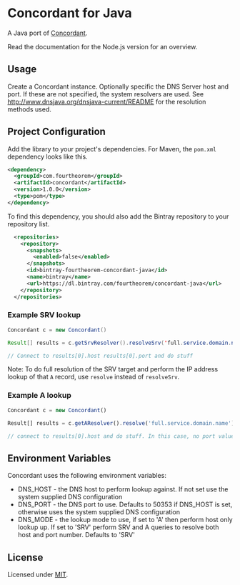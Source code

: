 # Concordant for Java

A Java port of [Concordant](https://github.com/apparatus/concordant).

Read the documentation for the Node.js version for an overview.

## Usage
Create a Concordant instance. Optionally specific the DNS Server host and port. If these are not specified, the system resolvers are used. See http://www.dnsjava.org/dnsjava-current/README for the resolution methods used.

## Project Configuration

Add the library to your project's dependencies. For Maven, the `pom.xml` dependency looks like this.
```xml
<dependency>
  <groupId>com.fourtheorem</groupId>
  <artifactId>concordant</artifactId>
  <version>1.0.0</version>
  <type>pom</type>
</dependency>
```

To find this dependency, you should also add the Bintray repository to your repository list.

```xml
  <repositories>
    <repository>
      <snapshots>
        <enabled>false</enabled>
      </snapshots>
      <id>bintray-fourtheorem-concordant-java</id>
      <name>bintray</name>
      <url>https://dl.bintray.com/fourtheorem/concordant-java</url>
    </repository>
  </repositories>
```

### Example SRV lookup

```java
Concordant c = new Concordant()

Result[] results = c.getSrvResolver().resolveSrv('full.service.domain.name')

// Connect to results[0].host results[0].port and do stuff
```

Note: To do full resolution of the SRV target and perform the IP address lookup of that `A` record, use `resolve` instead of `resolveSrv`.

### Example A lookup

```javascript
Concordant c = new Concordant()

Result[] results = c.getAResolver().resolve('full.service.domain.name')

// connect to results[0].host and do stuff. In this case, no port value is returned.
```

## Environment Variables
Concordant uses the following environment variables:

* DNS_HOST - the DNS host to perform lookup against. If not set use the system supplied DNS configuration
* DNS_PORT - the DNS port to use. Defaults to 50353 if DNS_HOST is set, otherwise uses the system supplied DNS configuration
* DNS_MODE - the lookup mode to use, if set to 'A' then perform host only lookup up. If set to 'SRV' perform SRV and A queries to resolve both host and port number. Defaults to 'SRV'

## License
Licensed under [MIT](LICENSE).
